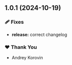 ## 1.0.1 (2024-10-19)


### 🩹 Fixes

- **release:** correct changelog


### ❤️  Thank You

- Andrey Korovin